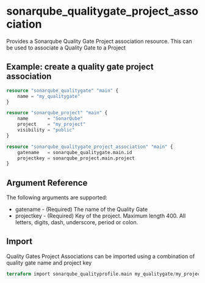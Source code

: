# sonarqube_qualitygate_project_association
Provides a Sonarqube Quality Gate Project association resource. This can be used to associate a Quality Gate to a Project

## Example: create a quality gate project association
```terraform
resource "sonarqube_qualitygate" "main" {
    name = "my_qualitygate"
}

resource "sonarqube_project" "main" {
    name       = "SonarQube"
    project    = "my_project"
    visibility = "public" 
}

resource "sonarqube_qualitygate_project_association" "main" {
    gatename   = sonarqube_qualitygate.main.id
    projectkey = sonarqube_project.main.project
}
```

## Argument Reference
The following arguments are supported:

- gatename - (Required) The name of the Quality Gate
- projectkey - (Required) Key of the project. Maximum length 400. All letters, digits, dash, underscore, period or colon.

## Import 
Quality Gates Project Associations can be imported using a combination of quality gate name and project key

```terraform
terraform import sonarqube_qualityprofile.main my_qualitygate/my_project
```